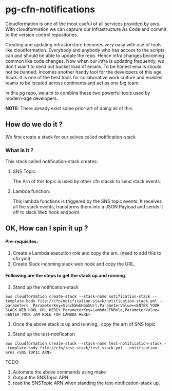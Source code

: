 # pg-cfn-notifications

Cloudformation is one of the most useful of all services provided by aws. With cloudformation 
we can capture our Infrastructure As Code and commit to the version control repositories.

Creating and updating infrasturcture becomes very easy with use of tools like cloudformation.
Everybody and anybody who has access to the scripts can and should be able to update the repo.
Hence infra changes becoming common like code changes. Now when our infra is updating frequently, we don't wan't to
send out bucket load of emails. To be honest emails should not be banned. Incomes another handy tool
for the developers of this age, Slack. It is one of the best tools for collaborative work culture and enables
teams to be located across continents and act as one big team.

In this pg repo, we aim to combine these two powerful tools used by modern-age developers.

**NOTE**: There already exist some prior-art of doing all of this.

## How do we do it ?

We first create a stack for our selves called notification-stack

### What is it ?

This stack called notification-stack creates:

1. SNS Topic:
    
    The Arn of this topic is used by other cfn stacsk to send stack events.

1. Lambda function:
    
    This lambda functions is triggered by the SNS topic events. It receives all the 
    stack events, transforms them into a JSON Payload and sends it off to slack
    Web hook endpoint.

## OK, How can I spin it up ?

#### Pre-requisites:

1. Create a Lambda execution role and copy the arn. (need to add this to cfn yml)
1. Create Slack incoming slack web hook and copy the URL.

#### Following are the steps to get the stack up and running.

1. Stand up the notification-stack


```commandline
aws cloudformation create-stack --stack-name notification-stack --template-body file://cfn/notification-stack/notification-stack.yml --parameters  ParameterKey=SlackWebHookUrl,ParameterValue=<ENTER YOUR SLACK WEB HOOL URL HERE> ParameterKey=LambdaCFNRole,ParameterValue=<ENTER YOUR IAM ROLE FOR LAMBDA HERE>

```

1. Once the above stack is up and running.. copy the arn of SNS topic

1. Stand up the test-notification

```commandline
aws cloudformation create-stack --stack-name test-notification-stack --template-body file://cfn/test-stack/test-stack.yml --notification-arns <SNS TOPIC ARN>
```

TODO:

1. Automate the above commands using make
1. Output the SNSTopic ARN
1. read the SNSTopic ARN when standing the test-notification-stack up.